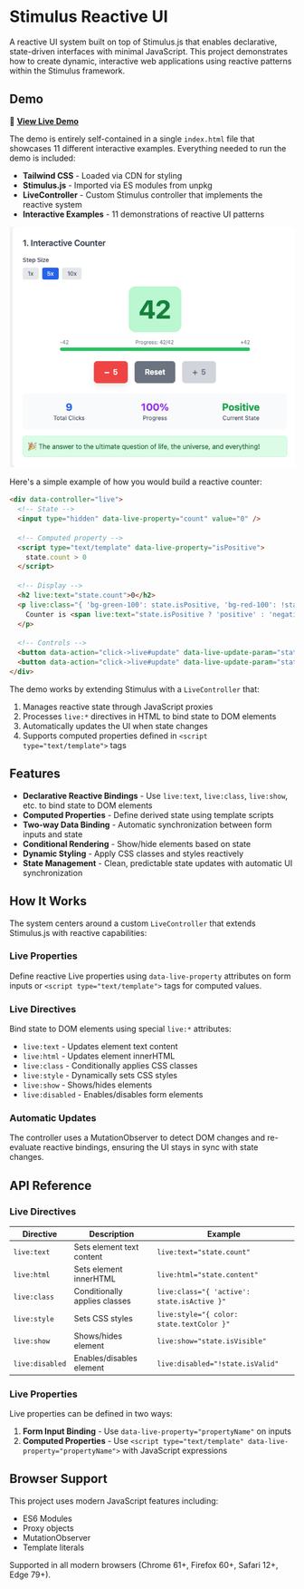 # Stimulus Reactive UI

A reactive UI system built on top of Stimulus.js that enables declarative, state-driven interfaces with minimal JavaScript. This project demonstrates how to create dynamic, interactive web applications using reactive patterns within the Stimulus framework.

## Demo

🚀 **[View Live Demo](https://thomasbrus.github.io/stimulus-reactive-ui/)**

The demo is entirely self-contained in a single `index.html` file that showcases 11 different interactive examples. Everything needed to run the demo is included:

- **Tailwind CSS** - Loaded via CDN for styling
- **Stimulus.js** - Imported via ES modules from unpkg
- **LiveController** - Custom Stimulus controller that implements the reactive system
- **Interactive Examples** - 11 demonstrations of reactive UI patterns

![Demo Screenshot](demo.png)

Here's a simple example of how you would build a reactive counter:

```html
<div data-controller="live">
  <!-- State -->
  <input type="hidden" data-live-property="count" value="0" />

  <!-- Computed property -->
  <script type="text/template" data-live-property="isPositive">
    state.count > 0
  </script>

  <!-- Display -->
  <h2 live:text="state.count">0</h2>
  <p live:class="{ 'bg-green-100': state.isPositive, 'bg-red-100': !state.isPositive }">
    Counter is <span live:text="state.isPositive ? 'positive' : 'negative'">negative</span>
  </p>

  <!-- Controls -->
  <button data-action="click->live#update" data-live-update-param="state.count++">Increment</button>
  <button data-action="click->live#update" data-live-update-param="state.count--">Decrement</button>
</div>
```

The demo works by extending Stimulus with a `LiveController` that:

1. Manages reactive state through JavaScript proxies
2. Processes `live:*` directives in HTML to bind state to DOM elements
3. Automatically updates the UI when state changes
4. Supports computed properties defined in `<script type="text/template">` tags

## Features

- **Declarative Reactive Bindings** - Use `live:text`, `live:class`, `live:show`, etc. to bind state to DOM elements
- **Computed Properties** - Define derived state using template scripts
- **Two-way Data Binding** - Automatic synchronization between form inputs and state
- **Conditional Rendering** - Show/hide elements based on state
- **Dynamic Styling** - Apply CSS classes and styles reactively
- **State Management** - Clean, predictable state updates with automatic UI synchronization

## How It Works

The system centers around a custom `LiveController` that extends Stimulus.js with reactive capabilities:

### Live Properties

Define reactive Live properties using `data-live-property` attributes on form inputs or `<script type="text/template">` tags for computed values.

### Live Directives

Bind state to DOM elements using special `live:*` attributes:

- `live:text` - Updates element text content
- `live:html` - Updates element innerHTML
- `live:class` - Conditionally applies CSS classes
- `live:style` - Dynamically sets CSS styles
- `live:show` - Shows/hides elements
- `live:disabled` - Enables/disables form elements

### Automatic Updates

The controller uses a MutationObserver to detect DOM changes and re-evaluate reactive bindings, ensuring the UI stays in sync with state changes.

## API Reference

### Live Directives

| Directive       | Description                   | Example                                     |
| --------------- | ----------------------------- | ------------------------------------------- |
| `live:text`     | Sets element text content     | `live:text="state.count"`                   |
| `live:html`     | Sets element innerHTML        | `live:html="state.content"`                 |
| `live:class`    | Conditionally applies classes | `live:class="{ 'active': state.isActive }"` |
| `live:style`    | Sets CSS styles               | `live:style="{ color: state.textColor }"`   |
| `live:show`     | Shows/hides element           | `live:show="state.isVisible"`               |
| `live:disabled` | Enables/disables element      | `live:disabled="!state.isValid"`            |

### Live Properties

Live properties can be defined in two ways:

1. **Form Input Binding** - Use `data-live-property="propertyName"` on inputs
2. **Computed Properties** - Use `<script type="text/template" data-live-property="propertyName">` with JavaScript expressions

## Browser Support

This project uses modern JavaScript features including:

- ES6 Modules
- Proxy objects
- MutationObserver
- Template literals

Supported in all modern browsers (Chrome 61+, Firefox 60+, Safari 12+, Edge 79+).

